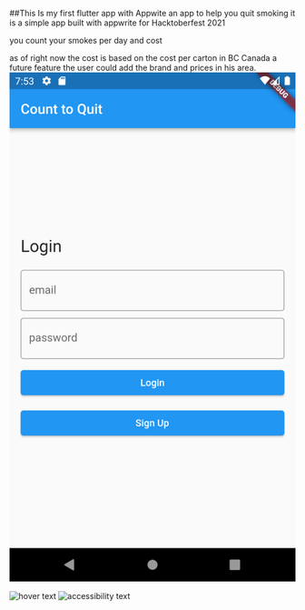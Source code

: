 ##This Is my first flutter app with Appwite
an app to help you quit smoking 
it is a simple app built with appwrite for Hacktoberfest 2021

you count your smokes per day 
and cost 

as of right now the cost is based on the cost per carton in BC Canada a future feature the user could add the brand and prices in his area.
![Login Page](./images/login.png)


  <img src="https://images/login.png" width="350" title="hover text">
  <img src="flutter_appwrite_1/images/signin.png" width="350" alt="accessibility text">
